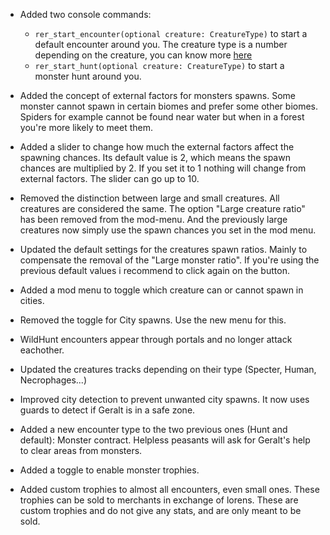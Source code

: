 
- Added two console commands:
  - `rer_start_encounter(optional creature: CreatureType)` to start a default encounter around you. The creature type is a number depending on the creature, you can know more [here](https://github.com/Aelto/W3_RandomEncounters_Tweaks/blob/master/src/enums.ws#L20)
  - `rer_start_hunt(optional creature: CreatureType)` to start a monster hunt around you.

- Added the concept of external factors for monsters spawns. Some monster cannot spawn in certain biomes and prefer some other biomes. Spiders for example cannot be found near water but when in a forest you're more likely to meet them.

- Added a slider to change how much the external factors affect the spawning chances. Its default value is 2, which means the spawn chances are multiplied by 2. If you set it to 1 nothing will change from external factors. The slider can go up to 10.

- Removed the distinction between large and small creatures. All creatures are considered the same. The option "Large creature ratio" has been removed from the mod-menu. And the previously large creatures now simply use the spawn chances you set in the mod menu.

- Updated the default settings for the creatures spawn ratios. Mainly to compensate the removal of the "Large monster ratio". If you're using the previous default values i recommend to click again on the button.

- Added a mod menu to toggle which creature can or cannot spawn in cities.

- Removed the toggle for City spawns. Use the new menu for this.

- WildHunt encounters appear through portals and no longer attack eachother.

- Updated the creatures tracks depending on their type (Specter, Human, Necrophages...)

- Improved city detection to prevent unwanted city spawns. It now uses guards to detect if Geralt is in a safe zone.

- Added a new encounter type to the two previous ones (Hunt and default): Monster contract. Helpless peasants will ask for Geralt's help to clear areas from monsters.

- Added a toggle to enable monster trophies.

- Added custom trophies to almost all encounters, even small ones. These trophies can be sold to merchants in exchange of lorens. These are custom trophies and do not give any stats, and are only meant to be sold.